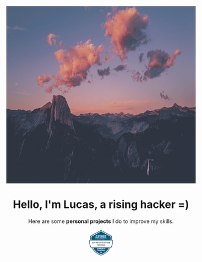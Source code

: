 <div>
  <img align="center" height="472" width="100%" src="assets/mountains.png" />
  <h1 align="center">
    Hello, I'm Lucas, a rising hacker =)
  </h1>
  <p align="center">
    Here are some <strong>personal projects</strong> I do to improve my skills.
  </p>
  <div align="center">
    <img alt="api-cert" src="assets/api-penetration-testing-certificate-of-completion.png" height="70" width="70" />
  </div>
</div>
